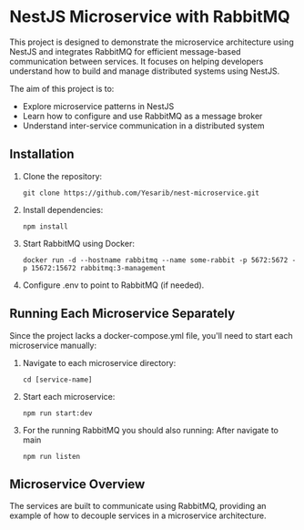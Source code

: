 # NestJS Microservice with RabbitMQ
This project is designed to demonstrate the microservice architecture using NestJS and integrates RabbitMQ for efficient message-based communication between services. It focuses on helping developers understand how to build and manage distributed systems using NestJS.

The aim of this project is to:
- Explore microservice patterns in NestJS
- Learn how to configure and use RabbitMQ as a message broker
- Understand inter-service communication in a distributed system

## Installation
1. Clone the repository:
   ```
   git clone https://github.com/Yesarib/nest-microservice.git
   ```
2. Install dependencies:
   ```
   npm install
   ```
3. Start RabbitMQ using Docker:
   ```
   docker run -d --hostname rabbitmq --name some-rabbit -p 5672:5672 -p 15672:15672 rabbitmq:3-management
   ```
4. Configure .env to point to RabbitMQ (if needed).

## Running Each Microservice Separately
Since the project lacks a docker-compose.yml file, you'll need to start each microservice manually:
1. Navigate to each microservice directory:
   ```
   cd [service-name]
   ```
2. Start each microservice:
   ```
   npm run start:dev
   ```
3. For the running RabbitMQ you should also running:
   After navigate to main  
   ```
   npm run listen
   ```

## Microservice Overview
The services are built to communicate using RabbitMQ, providing an example of how to decouple services in a microservice architecture.
